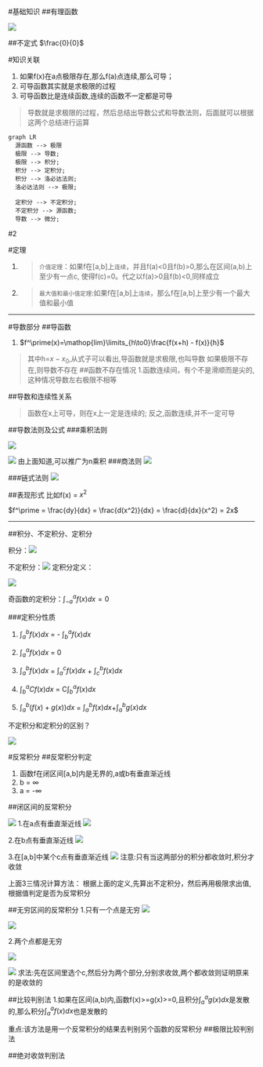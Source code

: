 #基础知识
##有理函数

![](assets/markdown-img-paste-20180726202831628.png)

##不定式
$\frac{0}{0}$

#知识关联
1. 如果f(x)在a点极限存在,那么f(a)点连续,那么可导；
2. 可导函数其实就是求极限的过程
3. 可导函数比是连续函数,连续的函数不一定都是可导

> 导数就是求极限的过程，然后总结出导数公式和导数法则，后面就可以根据这两个总结进行运算

```mermaid
graph LR
  源函数 --> 极限
  极限 --> 导数;
  极限 --> 积分;
  积分 --> 定积分;
  积分 --> 洛必达法则;
  洛必达法则 --> 极限;

  定积分 --> 不定积分;
  不定积分 --> 源函数;
  导数 --> 微分;
```
#2

#定理
1. > ``介值定理``：如果f在[a,b]上``连续``，并且f(a)<0且f(b)>0,那么在区间(a,b)上至少有一点c,
使得f(c)=0。代之以f(a)>0且f(b)<0,同样成立
1. > ``最大值和最小值定理``:如果f在[a,b]上``连续``，那么f在[a,b]上至少有一个最大值和最小值

-----
#导数部分
##导函数
1. $f^\prime(x)=\mathop{lim}\limits_{h\to0}\frac{f(x+h) - f(x)}{h}$
>其中h=$x-x_0$,从式子可以看出,导函数就是求极限,也叫导数
>如果极限不存在,则导数不存在
##函数不存在情况
1.函数连续间，有个不是滑顺而是尖的,这种情况导数左右极限不相等

##导数和连续性关系
>函数在x上可导，则在x上一定是连续的;
>反之,函数连续,并不一定可导

##导数法则及公式
###乘积法则

![](assets/markdown-img-paste-20180726223926810.png)

![](assets/markdown-img-paste-20180726223937449.png)
由上面知道,可以推广为n乘积
###商法则
![](assets/markdown-img-paste-20180726224226745.png)

###链式法则
![](assets/markdown-img-paste-20180726224357248.png)

##表现形式
比如f(x) = $x^2$

$f^\prime = \frac{dy}{dx} = \frac{d(x^2)}{dx} = \frac{d}{dx}(x^2) = 2x$




----



##积分、不定积分、定积分


积分：![](assets/markdown-img-paste-20180723201151500.png)

不定积分：![](assets/markdown-img-paste-20180723232522828.png)
定积分定义：

![](assets/markdown-img-paste-20180723200821626.png)

奇函数的定积分：$\int_{-a}^{a}f(x)dx=0$

###定积分性质
1. $\int_{a}^{b}f(x)dx$ = - $\int_{b}^{a}f(x)dx$

1. $\int_{a}^{a}f(x)dx$ = 0

1. $\int_{a}^{b}f(x)dx$ = $\int_{a}^{c}f(x)dx$ + $\int_{c}^{b}f(x)dx$

1. $\int_{b}^{a}Cf(x)dx$ = C$\int_{b}^{a}f(x)dx$

1. $\int_{a}^{b}(f(x)+g(x))dx$ = $\int_{a}^{b}f(x)dx$+$\int_{a}^{b}g(x)dx$



不定积分和定积分的区别？

![](assets/markdown-img-paste-20180723232650823.png)


#反常积分
##反常积分判定
1. 函数f在闭区间[a,b]内是无界的,a或b有垂直渐近线
1. b = $\infty$
1. a = -$\infty$

##闭区间的反常积分

![](assets/markdown-img-paste-20180725222537192.png)
1.在a点有垂直渐近线
![](assets/markdown-img-paste-20180725222621688.png)

2.在b点有垂直渐近线
![](assets/markdown-img-paste-20180725223138696.png)

3.在[a,b]中某个c点有垂直渐近线
![](assets/markdown-img-paste-20180725223355663.png)
注意:只有当这两部分的积分都收敛时,积分才收敛


上面3三情况计算方法：
根据上面的定义,先算出不定积分，然后再用极限求出值,根据值判定是否为反常积分

##无穷区间的反常积分
1.只有一个点是无穷
![](assets/markdown-img-paste-20180725224325708.png)

![](assets/markdown-img-paste-2018072522490870.png)

2.两个点都是无穷

![](assets/markdown-img-paste-20180725225109193.png)

![](assets/markdown-img-paste-20180725225257346.png)
求法:先在区间里选个c,然后分为两个部分,分别求收敛,两个都收敛则证明原来的是收敛的

##比较判别法
1.如果在区间(a,b)内,函数f(x)>=g(x)>=0,且积分$\int_{a}^{a}g(x)dx$是发散的,那么积分$\int_{a}^{a}f(x)dx$也是发散的

重点:该方法是用一个反常积分的结果去判别另个函数的反常积分
##极限比较判别法


##绝对收敛判别法
